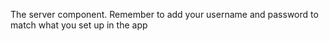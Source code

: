 The server component. Remember to add your username and password to match what you set up in the app
